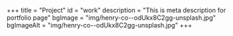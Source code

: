 +++
title = "Project"
id = "work"
description = "This is meta description for portfolio page"
bgImage = "img/henry-co--odUkx8C2gg-unsplash.jpg"
bgImageAlt = "img/henry-co--odUkx8C2gg-unsplash.jpg"
+++